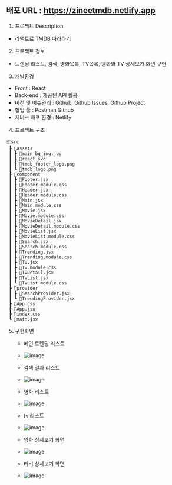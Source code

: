 ## 배포 URL : https://zineetmdb.netlify.app

1. 프로젝트 Description

- 리액트로 TMDB 따라하기

2. 프로젝트 정보

- 트렌딩 리스트, 검색, 영화목록, TV목록, 영화와 TV 상세보기 화면 구현

3. 개발환경

- Front : React
- Back-end : 제공된 API 활용
- 버전 및 이슈관리 : Github, Github Issues, Github Project
- 협업 툴 : Postman Github
- 서비스 배포 환경 : Netlify

4. 프로젝트 구조

```
📦src
 ┣ 📂assets
 ┃ ┣ 📜main_bg_img.jpg
 ┃ ┣ 📜react.svg
 ┃ ┣ 📜tmdb_footer_logo.png
 ┃ ┗ 📜tmdb_logo.png
 ┣ 📂component
 ┃ ┣ 📜Footer.jsx
 ┃ ┣ 📜Footer.module.css
 ┃ ┣ 📜Header.jsx
 ┃ ┣ 📜Header.module.css
 ┃ ┣ 📜Main.jsx
 ┃ ┣ 📜Main.module.css
 ┃ ┣ 📜Movie.jsx
 ┃ ┣ 📜Movie.module.css
 ┃ ┣ 📜MovieDetail.jsx
 ┃ ┣ 📜MovieDetail.module.css
 ┃ ┣ 📜MovieList.jsx
 ┃ ┣ 📜MovieList.module.css
 ┃ ┣ 📜Search.jsx
 ┃ ┣ 📜Search.module.css
 ┃ ┣ 📜Trending.jsx
 ┃ ┣ 📜Trending.module.css
 ┃ ┣ 📜Tv.jsx
 ┃ ┣ 📜Tv.module.css
 ┃ ┣ 📜TvDetail.jsx
 ┃ ┣ 📜TvList.jsx
 ┃ ┗ 📜TvList.module.css
 ┣ 📂provider
 ┃ ┣ 📜SearchProvider.jsx
 ┃ ┗ 📜TrendingProvider.jsx
 ┣ 📜App.css
 ┣ 📜App.jsx
 ┣ 📜index.css
 ┗ 📜main.jsx
```

5. 구현화면
   - 메인 트렌딩 리스트
   - ![image](https://github.com/user-attachments/assets/0662ee1a-845d-48af-b865-d1999b43915b)
  
   - 검색 결과 리스트
   - ![image](https://github.com/user-attachments/assets/c47de566-e67a-445d-857b-c581c01530c0)
  
   - 영화 리스트
   - ![image](https://github.com/user-attachments/assets/95e0b085-f893-472e-94f8-500410313ec7)
  
   - tv 리스트
   - ![image](https://github.com/user-attachments/assets/c8fdece6-284c-41c6-bd8c-4ccbd6207667)
  
   - 영화 상세보기 화면
   - ![image](https://github.com/user-attachments/assets/bc80ee73-9857-4143-9ac5-03654f4c7409)
  
   - 티비 상세보기 화면
   - ![image](https://github.com/user-attachments/assets/2f3fa737-cb7c-418f-a910-d368fa6fa86f)







